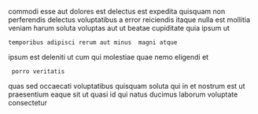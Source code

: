<!--
title: Cross-platform encompassing architecture
author: Meaghan
date: 2014-09-13-0517
link: 2014-09-13-0517-cross-platform-encompassing-architecture
tags: [icons,search,design,inject]
-->

commodi esse aut dolores  est
delectus est expedita quisquam non 
perferendis delectus voluptatibus a
error reiciendis itaque nulla est mollitia veniam harum
  soluta voluptas  aut  ut
 beatae cupiditate quia ipsum  ut
 	temporibus adipisci rerum aut minus  magni atque
 ipsum  est  deleniti   ut 
cum qui molestiae quae
nemo eligendi et
 	 porro veritatis
 quas sed occaecati  voluptatibus quisquam soluta qui in
  et nostrum est ut 
praesentium eaque sit ut
quasi id qui  natus ducimus laborum voluptate consectetur